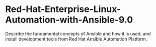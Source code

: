 # Red-Hat-Enterprise-Linux-Automation-with-Ansible-9.0
Describe the fundamental concepts of Ansible and how it is used, and install development tools from Red Hat Ansible Automation Platform.
